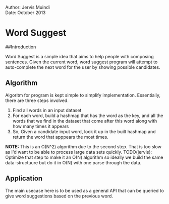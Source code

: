 
Author: Jervis Muindi   
Date: October 2013   


# Word Suggest

##Introduction

Word Suggest is a simple idea that aims to help people with composing sentences. Given the current
word, word suggest program will attempt to auto-complete the next word for the user by showing
possible candidates. 

## Algorithm
Algoritm for program is kept simple to simplify implementation. Essentially, there are three steps
involved.

1. Find all words in an input dataset
1. For each word, build a hashmap that has the word as the key, and all the words that we find
in the dataset that come after this word along with how many times it appears
1. So, Given a candidate input word, look it up in the built hashmap and return the word
that apppears the most times.


<strong>NOTE:</strong> This is an O(N^2) algorithm due to the second step. That is too slow as I'd want to be able 
to process large data sets quickly. TODO(jervis): Optimize that step to make it an O(N) algorithm
so ideally we build the same data-structuure but do it in O(N) with one parse through the data. 


## Application
The main usecase here is to be used as a general API that can be queried to give word suggestions
based on the previous word. 

